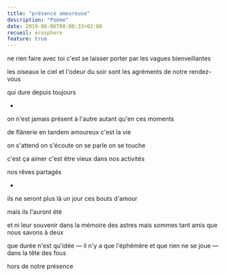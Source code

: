 ```yaml
---
title: "présence amoureuse"
description: "Poème"
date: 2019-06-06T08:00:33+02:00
recueil: erosphere
feature: true
---
```


ne rien faire avec toi
c'est se laisser porter par les vagues bienveillantes

les oiseaux le ciel et l'odeur du soir
sont les agréments de notre rendez-vous

qui dure depuis toujours

*

on n'est jamais présent
à l'autre autant qu'en ces moments

de flânerie en tandem
amoureux c'est la vie

on s'attend on s'écoute
on se parle on se touche

c'est ça aimer c'est être vieux
dans nos activités

nos rêves partagés

*

ils ne seront plus là
un jour ces bouts d'amour

mais ils l'auront été

et ni leur souvenir dans la mémoire des astres
mais sommes tant amis que nous savons à deux

que durée n'est qu'idée — il n'y a que l'éphémère
et que rien ne se joue — dans la tête des fous

hors de notre présence
